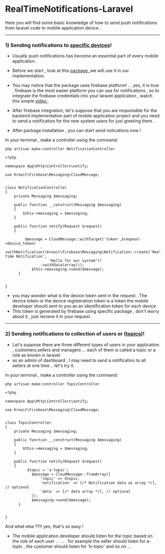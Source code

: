 # RealTimeNotifications-Laravel
Here you will find some basic knowledge of how to send push notifications from laravel code to mobile application device .
_________________________________________________________________________________________________

### 1) Sending notifications to [specific devices](https://firebase-php.readthedocs.io/en/stable/cloud-messaging.html#send-messages-to-specific-devices)! 

- Usually push notifications has become an essential part of every mobile application.
- Before we start , look at this [ package ](https://firebase-php.readthedocs.io/en/stable/index.html) ,we will use it in our implementation.

- You may notice that the package uses firebase platform!  ... yes, it is true . firebase is the most easier platform you can use for notifications , so to integrate the firebase credentials into your laravel application , watch this simple [ video ](https://www.youtube.com/watch?v=kCq3tQJi88s&ab_channel=FundaOfWebIT) .
- After firebase integration, let's suppose that you are responsible for the backend implementation part of mobile application project and you need to send a notification for the new system users for just greeting them .
- After package installation , you can start send notications now !

In your terminal , make a controller using the command:

```php artisan make:controller NotificationController```


```
<?php

namespace App\Http\Controllers\notify;

use Kreait\Firebase\Messaging\CloudMessage;


class NotificationController
{
    private Messaging $messaging;

    public function __construct(Messaging $messaging)
    {
        $this->messaging = $messaging;
    }

    public function notify(Request $request)
    {

         $message = CloudMessage::withTarget('token',$request->device_token)
                ->withNotification(\Kreait\Firebase\Messaging\Notification::create('Real Time Notification',
                    "Hello for our system"))
                ->withData(array());
            $this->messaging->send($message);
      }


}

``` 
- you may wonder what is the device token sent in the request , The device token or the device registeration token is a token the mobile developer should sent to you as an identification token for each device
- This token is generated by firebase using specific package , don't worry about it , just recieve it in your request .
 _________________________________________________________________________________________________
  
### 2) Sending notifications to collection of users or ([topics](https://firebase-php.readthedocs.io/en/stable/cloud-messaging.html#send-messages-to-topics))! 



- Let's suppose there are three different types of users in your application , customers,sellers and managers ... each of them is called a topic or a role as known in laravel
- as an admin of dashboard , I may need to send a notification to all sellers at one time .. let's try it.

 
In your terminal , make a controller using the command:

```php artisan make:controller TopicController```


```
<?php

namespace App\Http\Controllers\notify;

use Kreait\Firebase\Messaging\CloudMessage;


class TopicController
{
    private Messaging $messaging;

    public function __construct(Messaging $messaging)
    {
        $this->messaging = $messaging;
    }

    public function notify(Request $request)
    {
          $topic = 'a-topic';
            $message = CloudMessage::fromArray([
                'topic' => $topic,
                'notification' => [/* Notification data as array */], // optional
                'data' => [/* data array */], // optional
            ]);
            $messaging->send($message);
      }


}

```

And what else ??!!
yes, that's so easy !
- The mobile application developer should listen for the topic based on the role of each user .. . .. . for example the seller should listen for a-topic , the customer should listen for 'b-topic' and so on ...
